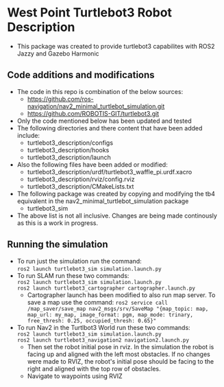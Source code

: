 # West Point Turtlebot3 Robot Description

- This package was created to provide turtlebot3 capabilites with ROS2 Jazzy and Gazebo Harmonic

## Code additions and modifications

- The code in this repo is combination of the below sources:
  - <https://github.com/ros-navigation/nav2_minimal_turtlebot_simulation.git>
  - <https://github.com/ROBOTIS-GIT/turtlebot3.git>
- Only the code mentioned below has been updated and tested
- The following directories and there content that have been added include:
  - turtlebot3_description/configs
  - turtlebot3_description/hooks
  - turtlebot3_description/launch
- Also the following files have been added or modified:
  - turtlebot3_description/urdf/turtlebot3_waffle_pi.urdf.xacro
  - turtlebot3_description/rviz/config.rviz
  - turtlebot3_description/CMakeLists.txt
- The following package was created by copying and modifying the tb4 equivalent in the nav2_minimal_turtlebot_simulation package
  - turtlebot3_sim
- The above list is not all inclusive. Changes are being made continously as this is a work in progress.

## Running the simulation

- To run just the simulation run the command:  
  `ros2 launch turtlebot3_sim simulation.launch.py`  
- To run SLAM run these two commands:  
  `ros2 launch turtlebot3_sim simulation.launch.py`  
  `ros2 launch turtlebot3_cartographer cartographer.launch.py`  
  - Cartographer launch has been modified to also run map server. To save a map use the command:
    `ros2 service call /map_saver/save_map nav2_msgs/srv/SaveMap "{map_topic: map, map_url: my_map, image_format: pgm, map_mode: trinary, free_thresh: 0.25, occupied_thresh: 0.65}"`
- To run Nav2 in the Turtlbot3 World run these two commands:  
  `ros2 launch turtlebot3_sim simulation.launch.py`  
  `ros2 launch turtlebot3_navigation2 navigation2.launch.py`
  - Then set the robot initial pose in rviz. In the simulation the robot is facing up and aligned with the left most obstacles. If no changes were made to RVIZ, the robot's initial pose should be facing to the right and aligned with the top row of obstacles.
  - Navigate to waypoints using RVIZ
  